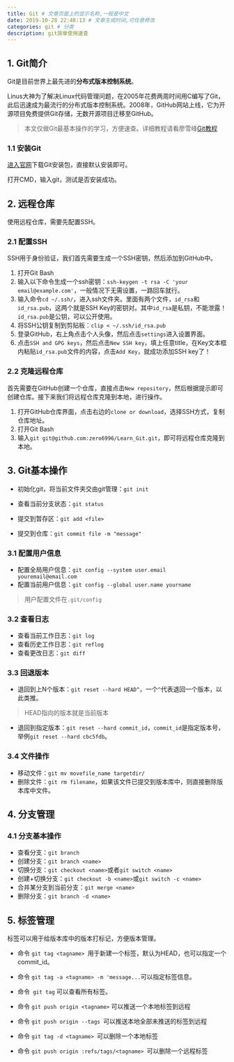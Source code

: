 ```yaml
---
title: Git # 文章页面上的显示名称,一般是中文
date: 2019-10-28 22:48:13 # 文章生成时间,可任意修改
categories: git # 分类
description: git简单使用速查
---
```



## 1. Git简介

Git是目前世界上最先进的**分布式版本控制系统**。



<!--more-->



Linus大神为了解决Linux代码管理问题，在2005年花费两周时间用C编写了Git，此后迅速成为最流行的分布式版本控制系统。2008年，GitHub网站上线，它为开源项目免费提供Git存储，无数开源项目迁移至GitHub。

> 本文仅做Git最基本操作的学习，方便速查。详细教程请看廖雪峰[Git教程](https://www.liaoxuefeng.com/wiki/896043488029600)



### 1.1 安装Git

[进入官网](https://git-scm.com/)下载Git安装包，直接默认安装即可。

打开CMD，输入git，测试是否安装成功。



## 2. 远程仓库

使用远程仓库，需要先配置SSH。

### 2.1 配置SSH

SSH用于身份验证，我们首先需要生成一个SSH密钥，然后添加到GitHub中。

1. 打开Git Bash
2. 输入以下命令生成一个ssh密钥：`ssh-keygen -t rsa -C 'your email@example.com'`，一般情况下无需设置，一路回车就行。
3. 输入命令`cd ~/.ssh/`，进入ssh文件夹。里面有两个文件，`id_rsa`和`id_rsa.pub`，这两个就是SSH Key的密钥对。其中`id_rsa`是私钥，不能泄露！`id_rsa.pub`是公钥，可以公开使用。
4. 将SSH公钥复制到剪贴板：`clip < ~/.ssh/id_rsa.pub`
5. 登录GitHub，右上角点击个人头像，然后点击`settings`进入设置界面。
6. 点击`SSH and GPG keys`，然后点击`New SSH key`，填上任意title，在Key文本框内粘贴`id_rsa.pub`文件的内容，点击`Add Key`，就成功添加SSH key了！

### 2.2 克隆远程仓库

首先需要在GitHub创建一个仓库，直接点击`New repository`，然后根据提示即可创建仓库。接下来我们将远程仓库克隆到本地，进行操作。

1. 打开GitHub仓库界面，点击右边的`clone or download`，选择SSH方式，复制仓库地址。
2. 打开Git Bash
3. 输入`git git@github.com:zero6996/Learn_Git.git`，即可将远程仓库克隆到本地。



## 3. Git基本操作

- 初始化git，将当前文件夹交由git管理：`git init`

- 查看当前分支状态：`git status`
- 提交到暂存区：`git add <file>`
- 提交到仓库：`git commit file -m "message"`

### 3.1 配置用户信息

- 配置全局用户信息：`git config --system user.email youremail@email.com`
- 配置当前用户信息：`git config --global user.name yourname`

> 用户配置文件在`.git/config`

### 3.2 查看日志

- 查看当前工作日志：`git log`
- 查看历史工作日志：`git reflog`
- 查看更改日志：`git diff`

### 3.3 回退版本

- 退回到上N个版本：`git reset --hard HEAD^`，一个`^`代表退回一个版本，以此类推。

> HEAD指向的版本就是当前版本

- 退回到指定版本：`git reset --hard commit_id`，`commit_id`是指定版本号，举例`git reset --hard cbc5fdb`。

### 3.4 文件操作

- 移动文件：`git mv movefile_name targetdir/`
- 删除文件：`git rm filename`，如果该文件已提交到版本库中，则直接删除版本库中文件。

## 4. 分支管理

### 4.1 分支基本操作

- 查看分支：`git branch`
- 创建分支：`git branch <name>`
- 切换分支：`git checkout <name>`或者`git switch <name>`
- 创建+切换分支：`git checkout -b <name>`或`git switch -c <name>`
- 合并某分支到当前分支：`git merge <name>`
- 删除分支：`git branch -d <name>`

## 5. 标签管理

标签可以用于给版本库中的版本打标记，方便版本管理。

- 命令 `git tag <tagname> `用于新建一个标签，默认为HEAD，也可以指定一个commit_id。
- 命令 `git tag -a <tagname> -m 'message...`可以指定标签信息。
- 命令` git tag` 可以查看所有标签。

- 命令 `git push origin <tagname>` 可以推送一个本地标签到远程
- 命令 `git push origin --tags `可以推送本地全部未推送的标签到远程
- 命令 `git tag -d <tagname> `可以删除一个本地标签
- 命令 `git push origin :refs/tags/<tagname> `可以删除一个远程标签

